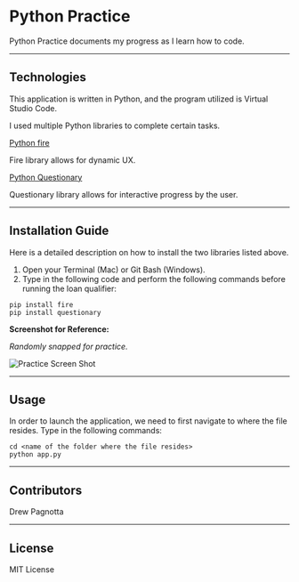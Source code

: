 # Python Practice

Python Practice documents my progress as I learn how to code.

---

## Technologies

This application is written in Python, and the program utilized is Virtual Studio Code.

I used multiple Python libraries to complete certain tasks.

[Python fire](https://google.github.io/python-fire/guide/)

Fire library allows for dynamic UX.

[Python Questionary](https://pypi.org/project/questionary/)

Questionary library allows for interactive progress by the user.

---

## Installation Guide

Here is a detailed description on how to install the two libraries listed above.

1. Open your Terminal (Mac) or Git Bash (Windows).
2. Type in the following code and perform the following commands before running the loan qualifier:

```
pip install fire
pip install questionary
```

**Screenshot for Reference:**

*Randomly snapped for practice.*

![Practice Screen Shot](images/ss1.png)


---

## Usage

In order to launch the application, we need to first navigate to where the file resides. Type in the following commands:

```
cd <name of the folder where the file resides>
python app.py
```

---

## Contributors

Drew Pagnotta

---

## License

MIT License

